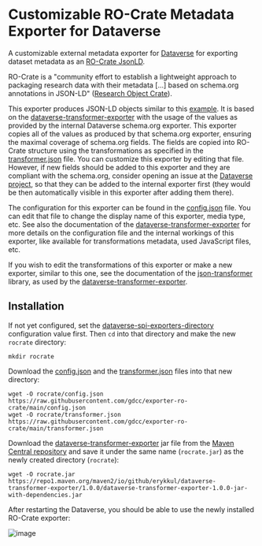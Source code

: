# Customizable RO-Crate Metadata Exporter for Dataverse
A customizable external metadata exporter for [Dataverse](https://dataverse.org) for exporting dataset metadata as an [RO-Crate JsonLD](https://www.researchobject.org/ro-crate/1.1/appendix/jsonld.html). 

RO-Crate is a "community effort to establish a lightweight approach to packaging research data with their metadata [...] based on schema.org annotations in JSON-LD" ([Research Object Crate](https://w3id.org/ro/crate)). 

This exporter produces JSON-LD objects similar to this [example](https://rawcdn.githack.com/biocompute-objects/bco-ro-example-chipseq/76cb84c8d6a17a3fd7ae3102f68de3f780458601/data/ro-crate-metadata.json). It is based on the [dataverse-transformer-exporter](https://github.com/ErykKul/dataverse-transformer-exporter/) with the usage of the values as provided by the internal Dataverse schema.org exporter. This exporter copies all of the values as produced by that schema.org exporter, ensuring the maximal coverage of schema.org fields. The fields are copied into RO-Crate structure using the transformations as specified in the [transformer.json](/transformer.json) file. You can customize this exporter by editing that file. However, if new fields should be added to this exporter and they are compliant with the schema.org, consider opening an issue at the [Dataverse project](https://github.com/iqss/dataverse), so that they can be added to the internal exporter first (they would be then automatically visible in this exporter after adding them there).

The configuration for this exporter can be found in the [config.json](/config.json) file. You can edit that file to change the display name of this exporter, media type, etc. See also the documentation of the [dataverse-transformer-exporter](https://github.com/ErykKul/dataverse-transformer-exporter/) for more details on the configuration file and the internal workings of this exporter, like available for transformations metadata, used JavaScript files, etc.

If you wish to edit the transformations of this exporter or make a new exporter, similar to this one, see the documentation of the [json-transformer](https://github.com/erykKul/json-transformer) library, as used by the [dataverse-transformer-exporter](https://github.com/ErykKul/dataverse-transformer-exporter/).

## Installation

If not yet configured, set the [dataverse-spi-exporters-directory](https://guides.dataverse.org/en/latest/installation/config.html#dataverse-spi-exporters-directory) configuration value first. Then `cd` into that directory and make the new `rocrate` directory:

```shell
mkdir rocrate
```

Download the [config.json](/config.json) and the [transformer.json](/transformer.json) files into that new directory:

```shell
wget -O rocrate/config.json https://raw.githubusercontent.com/gdcc/exporter-ro-crate/main/config.json
wget -O rocrate/transformer.json https://raw.githubusercontent.com/gdcc/exporter-ro-crate/main/transformer.json
```

Download the [dataverse-transformer-exporter](https://github.com/ErykKul/dataverse-transformer-exporter/) jar file from the [Maven Central repository](https://central.sonatype.com/artifact/io.github.erykkul/dataverse-transformer-exporter/versions) and save it under the same name (`rocrate.jar`) as the newly created directory (`rocrate`):

```shell
wget -O rocrate.jar https://repo1.maven.org/maven2/io/github/erykkul/dataverse-transformer-exporter/1.0.0/dataverse-transformer-exporter-1.0.0-jar-with-dependencies.jar
```

After restarting the Dataverse, you should be able to use the newly installed RO-Crate exporter:

![image](https://github.com/ErykKul/exporter-ro-crate/assets/101262459/27203e12-5a38-45cb-bf7f-eaa76d5c432a)
